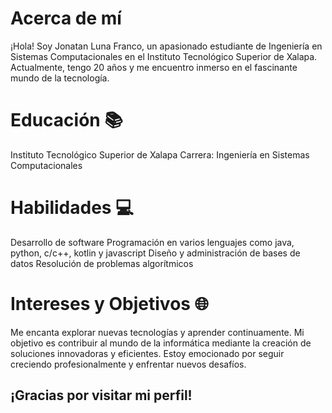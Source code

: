 # Acerca de mí
¡Hola! Soy Jonatan Luna Franco, un apasionado estudiante de Ingeniería en Sistemas Computacionales en el Instituto Tecnológico Superior de Xalapa. Actualmente, tengo 20 años y me encuentro inmerso en el fascinante mundo de la tecnología.

# Educación 📚
Instituto Tecnológico Superior de Xalapa
Carrera: Ingeniería en Sistemas Computacionales

# Habilidades 💻
Desarrollo de software
Programación en varios lenguajes como java, python, c/c++, kotlin y javascript
Diseño y administración de bases de datos
Resolución de problemas algorítmicos

# Intereses y Objetivos 🌐
Me encanta explorar nuevas tecnologías y aprender continuamente. Mi objetivo es contribuir al mundo de la informática mediante la creación de soluciones innovadoras y eficientes. Estoy emocionado por seguir creciendo profesionalmente y enfrentar nuevos desafíos.

## ¡Gracias por visitar mi perfil!



